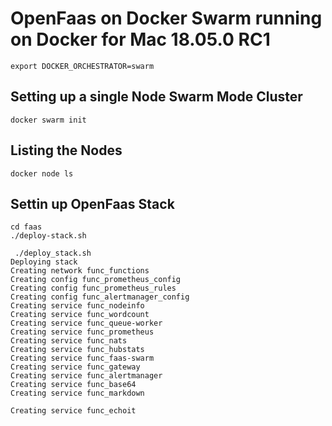 # OpenFaas on Docker Swarm running on Docker for Mac 18.05.0 RC1

```
export DOCKER_ORCHESTRATOR=swarm
```

## Setting up a single Node Swarm Mode Cluster

```
docker swarm init
```

## Listing the Nodes

```
docker node ls
```

## Settin up OpenFaas Stack

```
cd faas
./deploy-stack.sh
```

```
 ./deploy_stack.sh
Deploying stack
Creating network func_functions
Creating config func_prometheus_config
Creating config func_prometheus_rules
Creating config func_alertmanager_config
Creating service func_nodeinfo
Creating service func_wordcount
Creating service func_queue-worker
Creating service func_prometheus
Creating service func_nats
Creating service func_hubstats
Creating service func_faas-swarm
Creating service func_gateway
Creating service func_alertmanager
Creating service func_base64
Creating service func_markdown

Creating service func_echoit
```
